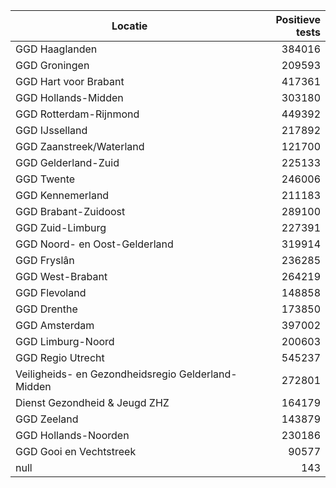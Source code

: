 | Locatie | Positieve tests |
|---------|----------------:|
| GGD Haaglanden                           | 384016 |
| GGD Groningen                            | 209593 |
| GGD Hart voor Brabant                    | 417361 |
| GGD Hollands-Midden                      | 303180 |
| GGD Rotterdam-Rijnmond                   | 449392 |
| GGD IJsselland                           | 217892 |
| GGD Zaanstreek/Waterland                 | 121700 |
| GGD Gelderland-Zuid                      | 225133 |
| GGD Twente                               | 246006 |
| GGD Kennemerland                         | 211183 |
| GGD Brabant-Zuidoost                     | 289100 |
| GGD Zuid-Limburg                         | 227391 |
| GGD Noord- en Oost-Gelderland            | 319914 |
| GGD Fryslân                              | 236285 |
| GGD West-Brabant                         | 264219 |
| GGD Flevoland                            | 148858 |
| GGD Drenthe                              | 173850 |
| GGD Amsterdam                            | 397002 |
| GGD Limburg-Noord                        | 200603 |
| GGD Regio Utrecht                        | 545237 |
| Veiligheids- en Gezondheidsregio Gelderland-Midden | 272801 |
| Dienst Gezondheid & Jeugd ZHZ            | 164179 |
| GGD Zeeland                              | 143879 |
| GGD Hollands-Noorden                     | 230186 |
| GGD Gooi en Vechtstreek                  | 90577 |
| null                                     |   143 |
